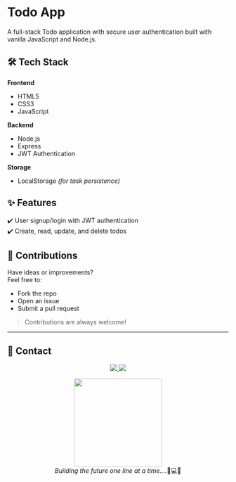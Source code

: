 # Todo App

A full-stack Todo application with secure user authentication built with vanilla JavaScript and Node.js.

## 🛠 Tech Stack

**Frontend**
- HTML5
- CSS3
- JavaScript

**Backend**  
- Node.js  
- Express  
- JWT Authentication  

**Storage**  
- LocalStorage *(for task persistence)*  

## ✨ Features

✔️ User signup/login with JWT authentication  
✔️ Create, read, update, and delete todos  


## 🙌 Contributions  
Have ideas or improvements?  
Feel free to:
- Fork the repo  
- Open an issue  
- Submit a pull request  

> Contributions are always welcome!

---

## 🌠 Contact

<p align="center">
  <a href="https://twitter.com/Nishuldhakar">
    <img src="https://img.shields.io/badge/Twitter-1DA1F2?style=for-the-badge&logo=twitter&logoColor=white">
  </a>
  
  <a href="https://www.linkedin.com/in/nishuldhakar">
    <img src="https://img.shields.io/badge/LinkedIn-0077B5?style=for-the-badge&logo=linkedin&logoColor=white">
</a>
</p>

<p align="center">
  <img src="https://media.giphy.com/media/xUA7bdpLxQhsSQdyog/giphy.gif" width="200">
  <br>
  <em>Building the future one line at a time....</em>🚀💻✨
</p>
